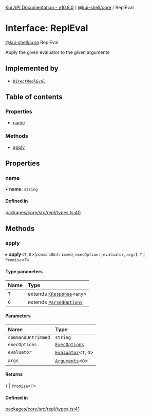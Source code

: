 [Kui API Documentation - v10.8.0](../README.md) / [@kui-shell/core](../modules/kui_shell_core.md) / ReplEval

# Interface: ReplEval

[@kui-shell/core](../modules/kui_shell_core.md).ReplEval

Apply the given evaluator to the given arguments

## Implemented by

- [`DirectReplEval`](../classes/kui_shell_core.DirectReplEval.md)

## Table of contents

### Properties

- [name](kui_shell_core.ReplEval.md#name)

### Methods

- [apply](kui_shell_core.ReplEval.md#apply)

## Properties

### name

• **name**: `string`

#### Defined in

[packages/core/src/repl/types.ts:40](https://github.com/kubernetes-sigs/kui/blob/kui/packages/core/src/repl/types.ts#L40)

## Methods

### apply

▸ **apply**<`T`, `O`\>(`commandUntrimmed`, `execOptions`, `evaluator`, `args`): `T` \| `Promise`<`T`\>

#### Type parameters

| Name | Type                                                                  |
| :--- | :-------------------------------------------------------------------- |
| `T`  | extends [`KResponse`](../modules/kui_shell_core.md#kresponse)<`any`\> |
| `O`  | extends [`ParsedOptions`](kui_shell_core.ParsedOptions.md)            |

#### Parameters

| Name               | Type                                                  |
| :----------------- | :---------------------------------------------------- |
| `commandUntrimmed` | `string`                                              |
| `execOptions`      | [`ExecOptions`](kui_shell_core.ExecOptions.md)        |
| `evaluator`        | [`Evaluator`](kui_shell_core.Evaluator.md)<`T`, `O`\> |
| `args`             | [`Arguments`](kui_shell_core.Arguments.md)<`O`\>      |

#### Returns

`T` \| `Promise`<`T`\>

#### Defined in

[packages/core/src/repl/types.ts:41](https://github.com/kubernetes-sigs/kui/blob/kui/packages/core/src/repl/types.ts#L41)
